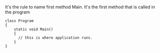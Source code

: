 It's the rule to name first method Main.
It's the first method that is called in the program


```
class Program
{
    static void Main()
    {
      // this is where application runs.
    }
}
```
